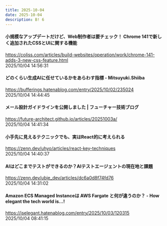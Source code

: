 ```yaml
---
title: 2025-10-04
date: 2025-10-04
description: B! 6
---
```


#### 小規模なアップデートだけど、Web制作者は要チェック！ Chrome 141で新しく追加されたCSSとUIに関する機能
https://coliss.com/articles/build-websites/operation/work/chrome-141-adds-3-new-css-feature.html<br>
2025/10/04 14:56:31<br>


#### どのくらい生成AIに任せているかをあらわす指標 - Mitsuyuki.Shiiba
https://bufferings.hatenablog.com/entry/2025/10/02/235024<br>
2025/10/04 14:44:45<br>


#### メール設計ガイドラインを公開しました | フューチャー技術ブログ
https://future-architect.github.io/articles/20251003a/<br>
2025/10/04 14:41:34<br>


#### 小手先に見えるテクニックでも、実はReact的に考えられる
https://zenn.dev/uhyo/articles/react-key-techniques<br>
2025/10/04 14:40:37<br>


#### AIはどこまでテストができるのか？AIテストエージェントの現在地と課題
https://zenn.dev/ubie_dev/articles/dc6a0d8f74fd76<br>
2025/10/04 14:31:02<br>


#### Amazon ECS Managed Instanceは AWS Fargate と何が違うのか？ - How elegant the tech world is...!
https://iselegant.hatenablog.com/entry/2025/10/03/120315<br>
2025/10/04 08:41:15<br>


